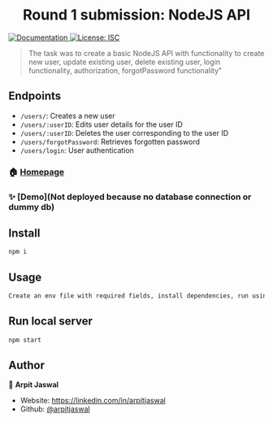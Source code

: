 <h1 align="center">Round 1 submission: NodeJS API </h1>
<p>
  <a href="https://github/arpitjaswal/assignment" target="_blank">
    <img alt="Documentation" src="https://img.shields.io/badge/documentation-yes-brightgreen.svg" />
  </a>
  <a href="#" target="_blank">
    <img alt="License: ISC" src="https://img.shields.io/badge/License-ISC-yellow.svg" />
  </a>
</p>

> The task was to create a basic NodeJS API with functionality to create new user, update existing user, delete existing user, login functionality, authorization, forgotPassword functionality&#34;

## Endpoints

- `/users/`: Creates a new user
- `/users/:userID`: Edits user details for the user ID
- `/users/:userID`: Deletes the user corresponding to the user ID
- `/users/forgotPassword`: Retrieves forgotten password
- `/users/login`: User authentication


### 🏠 [Homepage](https://localhost:4567/)

### ✨ [Demo](Not deployed because no database connection or dummy db)

## Install

```sh
npm i 
```

## Usage

```sh
Create an env file with required fields, install dependencies, run using npm start
```

## Run local server

```sh
npm start
```

## Author

👤 **Arpit Jaswal**

* Website: https://linkedin.com/in/arpitjaswal
* Github: [@arpitjaswal](https://github.com/arpitjaswal)

